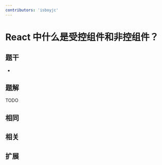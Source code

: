 ```yaml
---
contributors: 'isboyjc'
---
```


# React 中什么是受控组件和非控组件？


## 题干

- 



## 题解

<!-- ::: details 点我查看题解 -->

  TODO

<!-- ::: -->



## 相同


## 相关


## 扩展

